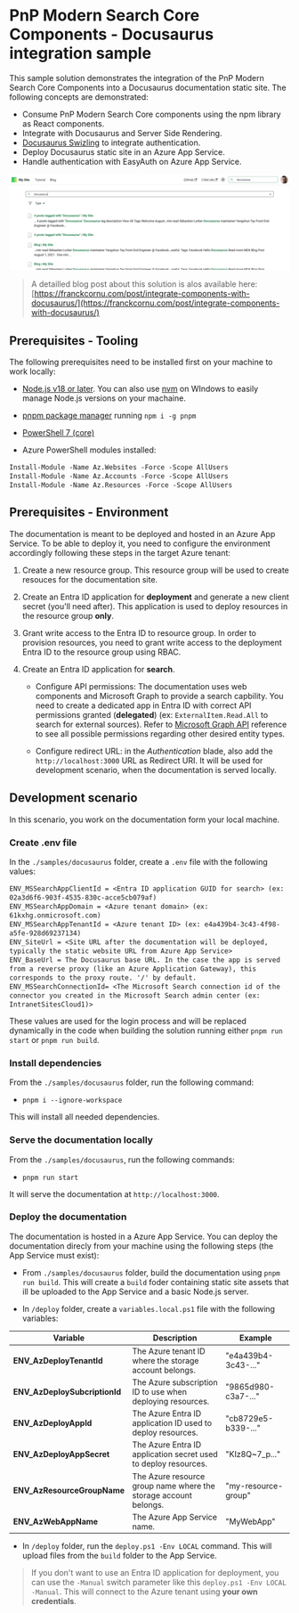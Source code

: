 # PnP Modern Search Core Components - Docusaurus integration sample

This sample solution demonstrates the integration of the PnP Modern Search Core Components into a Docusaurus documentation static site. The following concepts are demonstrated:

- Consume PnP Modern Search Core components using the npm library as React components.
- Integrate with Docusaurus and Server Side Rendering.
- [Docusaurus Swizling](https://docusaurus.io/docs/swizzling) to integrate authentication.
- Deploy Docusaurus static site in an Azure App Service.
- Handle authentication with EasyAuth on Azure App Service.

!["Search results"](./static/img/results.png)

> A detailled blog post about this solution is alos available here: [https://franckcornu.com/post/integrate-components-with-docusaurus/](https://franckcornu.com/post/integrate-components-with-docusaurus/)  

## Prerequisites - Tooling

The following prerequisites need to be installed first on your machine to work locally:

- [Node.js v18 or later](https://nodejs.org/en/download/package-manager). You can also use [nvm](https://github.com/coreybutler/nvm-windows) on WIndows to easily manage Node.js versions on your machaine.
- [pnpm package manager](https://pnpm.io/) running `npm i -g pnpm`
- [PowerShell 7 (core)](https://learn.microsoft.com/en-us/powershell/scripting/install/installing-powershell-on-windows?view=powershell-7.4#install-powershell-using-winget-recommended) 

- Azure PowerShell modules installed:

```pwsh
Install-Module -Name Az.Websites -Force -Scope AllUsers
Install-Module -Name Az.Accounts -Force -Scope AllUsers
Install-Module -Name Az.Resources -Force -Scope AllUsers
```

## Prerequisites - Environment

The documentation is meant to be deployed and hosted in an Azure App Service. To be able to deploy it, you need to configure the environment accordingly following these steps in the target Azure tenant:

1. Create a new resource group. This resource group will be used to create resouces for the documentation site.
2. Create an Entra ID application for **deployment** and generate a new client secret (you'll need after). This application is used to deploy resources in the resource group **only**.
3. Grant write access to the Entra ID to resource group. In order to provision resources, you need to grant write access to the deployment Entra ID to the resource group using RBAC.
4. Create an Entra ID application for **search**.

    - Configure API permissions: The documentation uses web components and Microsoft Graph to provide a search capbility. You need to create a dedicated app in Entra ID with correct API permissions granted (**delegated**) (ex: `ExternalItem.Read.All` to search for external sources). Refer to [Microsoft Graph API](https://learn.microsoft.com/en-us/graph/api/resources/search-api-overview?view=graph-rest-1.0#scope-search-based-on-entity-types) reference to see all possible permissions regarding other desired entity types.

    - Configure redirect URL: in the _Authentication_ blade, also add the `http://localhost:3000` URL as Redirect URI. It will be used for development scenario, when the documentation is served locally.

## Development scenario

In this scenario, you work on the documentation form your local machine.

### Create .env file

In the `./samples/docusaurus` folder, create a `.env` file with the following values:

```
ENV_MSSearchAppClientId = <Entra ID application GUID for search> (ex: 02a3d6f6-903f-4535-830c-acce5cb079af)
ENV_MSSearchAppDomain = <Azure tenant domain> (ex: 61kxhg.onmicrosoft.com)
ENV_MSSearchAppTenantId = <Azure tenant ID> (ex: e4a439b4-3c43-4f98-a5fe-928d69237134)
ENV_SiteUrl = <Site URL after the documentation will be deployed, typically the static website URL from Azure App Service>
ENV_BaseUrl = The Docusaurus base URL. In the case the app is served from a reverse proxy (like an Azure Application Gateway), this corresponds to the proxy route. '/' by default.
ENV_MSSearchConnectionId= <The Microsoft Search connection id of the connector you created in the Microsoft Search admin center (ex: IntranetSitesCloud1)>
```

These values are used for the login process and will be replaced dynamically in the code when building the solution running either `pnpm run start` or `pnpm run build`.

### Install dependencies

From the `./samples/docusaurus` folder, run the following command:

- `pnpm i --ignore-workspace`

This will install all needed dependencies. 

### Serve the documentation locally

From the `./samples/docusaurus`, run the following commands:

- `pnpm run start`

It will serve the documentation at `http://localhost:3000`.

### Deploy the documentation

The documentation is hosted in a Azure App Service. You can deploy the documentation direcly from your machine using the following steps (the App Service must exist):

- From `./samples/docusaurus` folder, build the documentation using `pnpm run build`. This will create a `build` foder containing static site assets that ill be uploaded to the App Service and a basic Node.js server.

- In `/deploy` folder, create a `variables.local.ps1` file with the following variables:

| **Variable**                        | Description                                                                                       | Example                                |
|-------------------------------------|---------------------------------------------------------------------------------------------------|----------------------------------------|
| **ENV_AzDeployTenantId**            | The Azure tenant ID where the storage account belongs.                                            | "e4a439b4-3c43-..."                    |
| **ENV_AzDeploySubcriptionId**       | The Azure subscription ID to use when deploying resources.                                        | "9865d980-c3a7-..."                    |
| **ENV_AzDeployAppId**               | The Azure Entra ID application ID used to deploy resources.                                       | "cb8729e5-b339-..."                    |
| **ENV_AzDeployAppSecret**           | The Azure Entra ID application secret used to deploy resources.                                   | "KIz8Q~7_p..."                         | 
| **ENV_AzResourceGroupName**         | The Azure resource group name where the storage account belongs.                                  | "my-resource-group"                    |
| **ENV_AzWebAppName**                | The Azure App Service name.                                                                       | "MyWebApp"                             |

- In `/deploy` folder, run the `deploy.ps1 -Env LOCAL` command. This will upload files from the `build` folder to the App Service.

> If you don't want to use an Entra ID application for deployment, you can use the `-Manual` switch parameter like this `deploy.ps1 -Env LOCAL -Manual`. This will connect to the Azure tenant using **your own credentials**.
